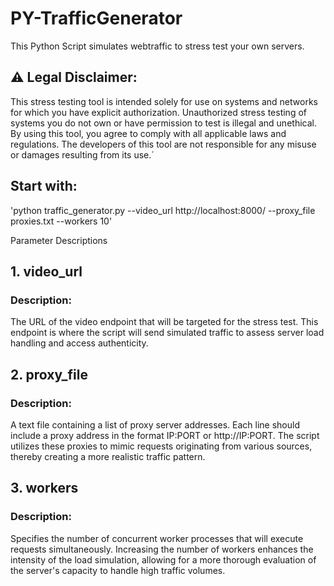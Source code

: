 # PY-TrafficGenerator

This Python Script simulates webtraffic to stress test your own servers.


## ⚠️ Legal Disclaimer:

This stress testing tool is intended solely for use on systems and networks for which you have explicit authorization. Unauthorized stress testing of systems you do not own or have permission to test is illegal and unethical. By using this tool, you agree to comply with all applicable laws and regulations. The developers of this tool are not responsible for any misuse or damages resulting from its use.´

## Start with:
'python traffic_generator.py --video_url http://localhost:8000/ --proxy_file proxies.txt --workers 10'

Parameter Descriptions
## 1. video_url
### Description:
The URL of the video endpoint that will be targeted for the stress test. This endpoint is where the script will send simulated traffic to assess server load handling and access authenticity.

## 2. proxy_file
### Description:
A text file containing a list of proxy server addresses. Each line should include a proxy address in the format IP:PORT or http://IP:PORT. The script utilizes these proxies to mimic requests originating from various sources, thereby creating a more realistic traffic pattern.

## 3. workers
### Description:
Specifies the number of concurrent worker processes that will execute requests simultaneously. Increasing the number of workers enhances the intensity of the load simulation, allowing for a more thorough evaluation of the server's capacity to handle high traffic volumes.


